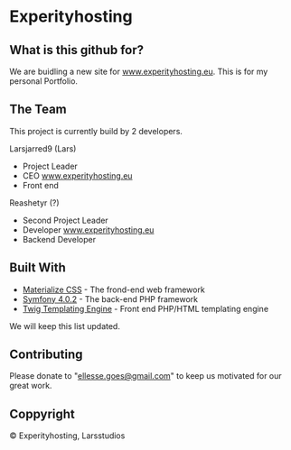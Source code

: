 # Experityhosting

## What is this github for?
We are buidling a new site for www.experityhosting.eu. This is for my personal Portfolio. 

## The Team
This project is currently build by 2 developers.

Larsjarred9 (Lars)
 - Project Leader
 - CEO www.experityhosting.eu
 - Front end
 
 Reashetyr (?)
 - Second Project Leader
 - Developer www.experityhosting.eu
 - Backend Developer

## Built With
* [Materialize CSS](http://www.materialize.com) - The frond-end web framework
* [Symfony 4.0.2](https://symfony.com) - The back-end PHP framework
* [Twig Templating Engine](https://twig.symfony.com) - Front end PHP/HTML templating engine

We will keep this list updated.


## Contributing
Please donate to "ellesse.goes@gmail.com" to keep us motivated for our great work.

## Coppyright
© Experityhosting, Larsstudios
